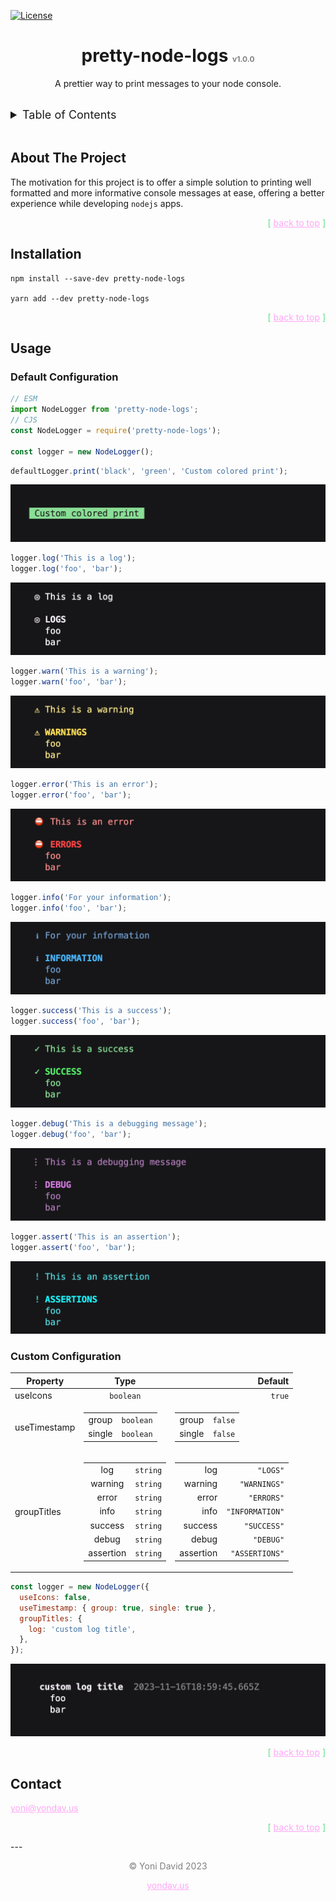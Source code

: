 <a id="readme-top"></a>

[![License](https://img.shields.io/badge/License-MIT-yellow.svg)](https://opensource.org/licenses/MIT)

<div align="center">
  <h1 align="center">
    pretty-node-logs  <span style="font-size: 12px; color: grey;">v1.0.0</span>
  </h1>
  <p>A prettier way to print messages to your node console.</p>
</div>
<br />

  <!-- TABLE OF CONTENTS -->
  <details>
    <summary style="font-size: 18px;">Table of Contents</summary>
    <ol>
      <li>
        <a href="#about-the-project">About The Project</a>
      </li>
      <li>
        <a href="#installation">Installation</a>
      </li>
      <li><a href="#usage">Usage</a></li>
      <li><a href="#contact">Contact</a></li>
    </ol>
  </details>
  <br/>

  <!-- ABOUT THE PROJECT -->

## About The Project

The motivation for this project is to offer a simple solution to printing well formatted and more informative console messages at ease, offering a better experience while developing `nodejs` apps.

  <p align="right" style="color: #5ce087;">
    [ <a href="#readme-top" style="color: #ffa7f6;">back to top</a> ]
  </p>

  <!-- Installation -->

## Installation

```
npm install --save-dev pretty-node-logs

yarn add --dev pretty-node-logs
```

  <p align="right" style="color: #5ce087;">
    [ <a href="#readme-top" style="color: #ffa7f6;">back to top</a> ]
  </p>

## Usage

### Default Configuration

```javascript
// ESM
import NodeLogger from 'pretty-node-logs';
// CJS
const NodeLogger = require('pretty-node-logs');

const logger = new NodeLogger();
```

```javascript
defaultLogger.print('black', 'green', 'Custom colored print');
```

![logger.print()](./assets/print.png)

```javascript
logger.log('This is a log');
logger.log('foo', 'bar');
```

![logger.log()](./assets/defaultLog.png)

```javascript
logger.warn('This is a warning');
logger.warn('foo', 'bar');
```

![logger.warn()](./assets/defaultWarn.png)

```javascript
logger.error('This is an error');
logger.error('foo', 'bar');
```

![logger.error()](./assets/defaultError.png)

```javascript
logger.info('For your information');
logger.info('foo', 'bar');
```

![logger.info()](./assets/defaultInfo.png)

```javascript
logger.success('This is a success');
logger.success('foo', 'bar');
```

![logger.success()](./assets/defaultSuccess.png)

```javascript
logger.debug('This is a debugging message');
logger.debug('foo', 'bar');
```

![logger.debug()](./assets/defaultDebug.png)

```javascript
logger.assert('This is an assertion');
logger.assert('foo', 'bar');
```

![logger.assert()](./assets/defaultAssert.png)

### Custom Configuration

| Property     |                                                                                                                                                            Type                                                                                                                                                             |                                                                                                                                                                                                                                                                                                                                            Default |
| ------------ | :-------------------------------------------------------------------------------------------------------------------------------------------------------------------------------------------------------------------------------------------------------------------------------------------------------------------------: | -------------------------------------------------------------------------------------------------------------------------------------------------------------------------------------------------------------------------------------------------------------------------------------------------------------------------------------------------: |
| useIcons     |                                                                                                                                                          `boolean`                                                                                                                                                          |                                                                                                                                                                                                                                                                                                                                             `true` |
| useTimestamp |                                                                                                      <table><tbody><tr><td>group</td><td>`boolean`</td></tr><tr><td>single</td><td>`boolean`</td></tr></tbody></table>                                                                                                      |                                                                                                                                                                                                                                      <table><tbody><tr><td>group</td><td>`false`</td></tr><tr><td>single</td><td>`false`</td></tr></tbody></table> |
| groupTitles  | <table><tbody><tr><td>log</td><td>`string`</td></tr><tr><td>warning</td><td>`string`</td></tr><tr><td>error</td><td>`string`</td></tr><tr><td>info</td><td>`string`</td></tr><tr><td>success</td><td>`string`</td></tr><tr><td>debug</td><td>`string`</td></tr><tr><td>assertion</td><td>`string`</td></tr></tbody></table> | <table><tbody><tr><td>log</td><td>`"LOGS"`</td></tr><tr><td>warning</td><td>`"WARNINGS"`</td></tr><tr><td>error</td><td>`"ERRORS"`</td></tr><tr><td>info</td><td>`"INFORMATION"`</td></tr><tr><td>success</td><td>`"SUCCESS"`</td></tr><tr><td>debug</td><td>`"DEBUG"`</td></tr><tr><td>assertion</td><td>`"ASSERTIONS"`</td></tr></tbody></table> |

```javascript
const logger = new NodeLogger({
  useIcons: false,
  useTimestamp: { group: true, single: true },
  groupTitles: {
    log: 'custom log title',
  },
});
```

![logger.assert()](./assets/customConfig.png)

  <p align="right" style="color: #5ce087;">
    [ <a href="#readme-top" style="color: #ffa7f6;">back to top</a> ]
  </p>

## Contact

<a href="mailto:yoni@yondav.us" style="color: #ffa7f6;">
  yoni@yondav.us
</a>

  <p align="right" style="color: #5ce087;">
    [ <a href="#readme-top" style="color: #ffa7f6;">back to top</a> ]
  </p>
---

<div align="center">
  <p style="color: grey;">&#169; Yoni David 2023</p>
      <a
        href="https:yondav.us"
        target="_blank"
        rel="noopener noreferrer"
        style="color: #ffa7f6;"
      >
        yondav.us
      </a>
</div>
